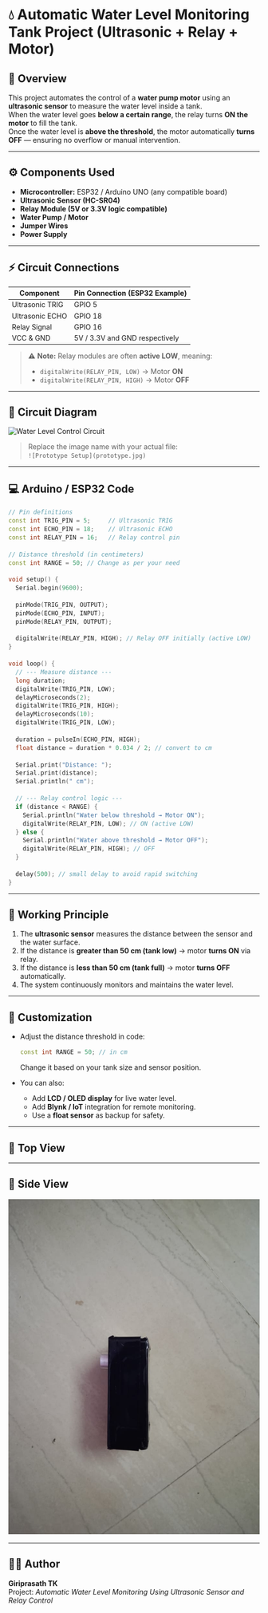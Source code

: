 # 💧 Automatic Water Level Monitoring Tank Project (Ultrasonic + Relay + Motor)

## 📘 Overview
This project automates the control of a **water pump motor** using an **ultrasonic sensor** to measure the water level inside a tank.  
When the water level goes **below a certain range**, the relay turns **ON the motor** to fill the tank.  
Once the water level is **above the threshold**, the motor automatically **turns OFF** — ensuring no overflow or manual intervention.

---

## ⚙️ Components Used
- **Microcontroller:** ESP32 / Arduino UNO (any compatible board)  
- **Ultrasonic Sensor (HC-SR04)**  
- **Relay Module (5V or 3.3V logic compatible)**  
- **Water Pump / Motor**  
- **Jumper Wires**  
- **Power Supply**

---

## ⚡ Circuit Connections

| Component | Pin Connection (ESP32 Example) |
|------------|-------------------------------|
| Ultrasonic TRIG | GPIO 5 |
| Ultrasonic ECHO | GPIO 18 |
| Relay Signal | GPIO 16 |
| VCC & GND | 5V / 3.3V and GND respectively |

> ⚠️ **Note:** Relay modules are often **active LOW**, meaning:  
> - `digitalWrite(RELAY_PIN, LOW)` → Motor **ON**  
> - `digitalWrite(RELAY_PIN, HIGH)` → Motor **OFF**

---

## 🔌 Circuit Diagram
![Water Level Control Circuit](CircuitDiagram.jpg)

> Replace the image name with your actual file:  
> `![Prototype Setup](prototype.jpg)`

---

## 💻 Arduino / ESP32 Code
```cpp
// Pin definitions
const int TRIG_PIN = 5;     // Ultrasonic TRIG
const int ECHO_PIN = 18;    // Ultrasonic ECHO
const int RELAY_PIN = 16;   // Relay control pin

// Distance threshold (in centimeters)
const int RANGE = 50; // Change as per your need

void setup() {
  Serial.begin(9600);
  
  pinMode(TRIG_PIN, OUTPUT);
  pinMode(ECHO_PIN, INPUT);
  pinMode(RELAY_PIN, OUTPUT);
  
  digitalWrite(RELAY_PIN, HIGH); // Relay OFF initially (active LOW)
}

void loop() {
  // --- Measure distance ---
  long duration;
  digitalWrite(TRIG_PIN, LOW);
  delayMicroseconds(2);
  digitalWrite(TRIG_PIN, HIGH);
  delayMicroseconds(10);
  digitalWrite(TRIG_PIN, LOW);
  
  duration = pulseIn(ECHO_PIN, HIGH);
  float distance = duration * 0.034 / 2; // convert to cm
  
  Serial.print("Distance: ");
  Serial.print(distance);
  Serial.println(" cm");
  
  // --- Relay control logic ---
  if (distance < RANGE) {
    Serial.println("Water below threshold → Motor ON");
    digitalWrite(RELAY_PIN, LOW); // ON (active LOW)
  } else {
    Serial.println("Water above threshold → Motor OFF");
    digitalWrite(RELAY_PIN, HIGH); // OFF
  }
  
  delay(500); // small delay to avoid rapid switching
}
```

---

## 🧠 Working Principle
1. The **ultrasonic sensor** measures the distance between the sensor and the water surface.  
2. If the distance is **greater than 50 cm (tank low)** → motor **turns ON** via relay.  
3. If the distance is **less than 50 cm (tank full)** → motor **turns OFF** automatically.  
4. The system continuously monitors and maintains the water level.

---

## 🧩 Customization
- Adjust the distance threshold in code:
  ```cpp
  const int RANGE = 50; // in cm
  ```
  Change it based on your tank size and sensor position.

- You can also:
  - Add **LCD / OLED display** for live water level.  
  - Add **Blynk / IoT** integration for remote monitoring.  
  - Use a **float sensor** as backup for safety.

---

## 📸 Top View



---

## 📸 Side View

![Prototype Setup](SideIMG.jpg)

---

## 🧑‍💻 Author
**Giriprasath TK**  
Project: *Automatic Water Level Monitoring Using Ultrasonic Sensor and Relay Control*
